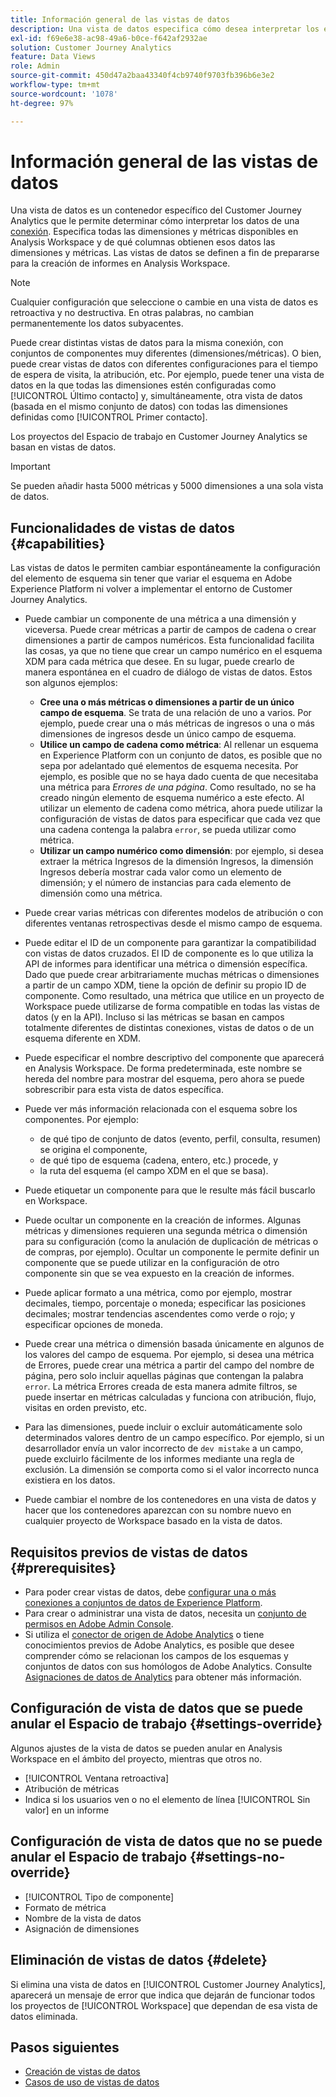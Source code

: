 ```yaml
---
title: Información general de las vistas de datos
description: Una vista de datos especifica cómo desea interpretar los elementos de los datos de la conexión de Customer Journey Analytics, como, por ejemplo, métricas, dimensiones, sesiones, etc.
exl-id: f69e6e38-ac98-49a6-b0ce-f642af2932ae
solution: Customer Journey Analytics
feature: Data Views
role: Admin
source-git-commit: 450d47a2baa43340f4cb9740f9703fb396b6e3e2
workflow-type: tm+mt
source-wordcount: '1078'
ht-degree: 97%

---
```


# Información general de las vistas de datos

Una vista de datos es un contenedor específico del Customer Journey Analytics que le permite determinar cómo interpretar los datos de una [conexión](/help/connections/create-connection.md). Especifica todas las dimensiones y métricas disponibles en Analysis Workspace y de qué columnas obtienen esos datos las dimensiones y métricas. Las vistas de datos se definen a fin de prepararse para la creación de informes en Analysis Workspace.

>[!NOTE]
>
>Cualquier configuración que seleccione o cambie en una vista de datos es retroactiva y no destructiva. En otras palabras, no cambian permanentemente los datos subyacentes.

Puede crear distintas vistas de datos para la misma conexión, con conjuntos de componentes muy diferentes (dimensiones/métricas). O bien, puede crear vistas de datos con diferentes configuraciones para el tiempo de espera de visita, la atribución, etc. Por ejemplo, puede tener una vista de datos en la que todas las dimensiones estén configuradas como [!UICONTROL Último contacto] y, simultáneamente, otra vista de datos (basada en el mismo conjunto de datos) con todas las dimensiones definidas como [!UICONTROL Primer contacto].

Los proyectos del Espacio de trabajo en Customer Journey Analytics se basan en vistas de datos.

>[!IMPORTANT]
>
>Se pueden añadir hasta 5000 métricas y 5000 dimensiones a una sola vista de datos.

## Funcionalidades de vistas de datos {#capabilities}

Las vistas de datos le permiten cambiar espontáneamente la configuración del elemento de esquema sin tener que variar el esquema en Adobe Experience Platform ni volver a implementar el entorno de Customer Journey Analytics.

* Puede cambiar un componente de una métrica a una dimensión y viceversa. Puede crear métricas a partir de campos de cadena o crear dimensiones a partir de campos numéricos. Esta funcionalidad facilita las cosas, ya que no tiene que crear un campo numérico en el esquema XDM para cada métrica que desee. En su lugar, puede crearlo de manera espontánea en el cuadro de diálogo de vistas de datos. Estos son algunos ejemplos:
   * **Cree una o más métricas o dimensiones a partir de un único campo de esquema**. Se trata de una relación de uno a varios. Por ejemplo, puede crear una o más métricas de ingresos o una o más dimensiones de ingresos desde un único campo de esquema.
   * **Utilice un campo de cadena como métrica**: Al rellenar un esquema en Experience Platform con un conjunto de datos, es posible que no sepa por adelantado qué elementos de esquema necesita. Por ejemplo, es posible que no se haya dado cuenta de que necesitaba una métrica para *Errores de una página*. Como resultado, no se ha creado ningún elemento de esquema numérico a este efecto. Al utilizar un elemento de cadena como métrica, ahora puede utilizar la configuración de vistas de datos para especificar que cada vez que una cadena contenga la palabra `error`, se pueda utilizar como métrica.
   * **Utilizar un campo numérico como dimensión**: por ejemplo, si desea extraer la métrica Ingresos de la dimensión Ingresos, la dimensión Ingresos debería mostrar cada valor como un elemento de dimensión; y el número de instancias para cada elemento de dimensión como una métrica. 

* Puede crear varias métricas con diferentes modelos de atribución o con diferentes ventanas retrospectivas desde el mismo campo de esquema.

* Puede editar el ID de un componente para garantizar la compatibilidad con vistas de datos cruzados. El ID de componente es lo que utiliza la API de informes para identificar una métrica o dimensión específica. Dado que puede crear arbitrariamente muchas métricas o dimensiones a partir de un campo XDM, tiene la opción de definir su propio ID de componente. Como resultado, una métrica que utilice en un proyecto de Workspace puede utilizarse de forma compatible en todas las vistas de datos (y en la API). Incluso si las métricas se basan en campos totalmente diferentes de distintas conexiones, vistas de datos o de un esquema diferente en XDM.

* Puede especificar el nombre descriptivo del componente que aparecerá en Analysis Workspace. De forma predeterminada, este nombre se hereda del nombre para mostrar del esquema, pero ahora se puede sobrescribir para esta vista de datos específica.

* Puede ver más información relacionada con el esquema sobre los componentes. Por ejemplo:

   * de qué tipo de conjunto de datos (evento, perfil, consulta, resumen) se origina el componente,
   * de qué tipo de esquema (cadena, entero, etc.) procede, y
   * la ruta del esquema (el campo XDM en el que se basa).

* Puede etiquetar un componente para que le resulte más fácil buscarlo en Workspace.

* Puede ocultar un componente en la creación de informes. Algunas métricas y dimensiones requieren una segunda métrica o dimensión para su configuración (como la anulación de duplicación de métricas o de compras, por ejemplo). Ocultar un componente le permite definir un componente que se puede utilizar en la configuración de otro componente sin que se vea expuesto en la creación de informes.

* Puede aplicar formato a una métrica, como por ejemplo, mostrar decimales, tiempo, porcentaje o moneda; especificar las posiciones decimales; mostrar tendencias ascendentes como verde o rojo; y especificar opciones de moneda.

* Puede crear una métrica o dimensión basada únicamente en algunos de los valores del campo de esquema. Por ejemplo, si desea una métrica de Errores, puede crear una métrica a partir del campo del nombre de página, pero solo incluir aquellas páginas que contengan la palabra `error`. La métrica Errores creada de esta manera admite filtros, se puede insertar en métricas calculadas y funciona con atribución, flujo, visitas en orden previsto, etc.

* Para las dimensiones, puede incluir o excluir automáticamente solo determinados valores dentro de un campo específico. Por ejemplo, si un desarrollador envía un valor incorrecto de `dev mistake` a un campo, puede excluirlo fácilmente de los informes mediante una regla de exclusión. La dimensión se comporta como si el valor incorrecto nunca existiera en los datos.

* Puede cambiar el nombre de los contenedores en una vista de datos y hacer que los contenedores aparezcan con su nombre nuevo en cualquier proyecto de Workspace basado en la vista de datos.

## Requisitos previos de vistas de datos {#prerequisites}

* Para poder crear vistas de datos, debe [configurar una o más conexiones a conjuntos de datos de Experience Platform](/help/connections/create-connection.md).
* Para crear o administrar una vista de datos, necesita un [conjunto de permisos en Adobe Admin Console](https://experienceleague.adobe.com/es/docs/analytics-platform/using/cja-overview/cja-overview).
* Si utiliza el [conector de origen de Adobe Analytics](/help/data-ingestion/analytics.md) o tiene conocimientos previos de Adobe Analytics, es posible que desee comprender cómo se relacionan los campos de los esquemas y conjuntos de datos con sus homólogos de Adobe Analytics. Consulte [Asignaciones de datos de Analytics](https://experienceleague.adobe.com/es/docs/experience-platform/sources/connectors/adobe-applications/mapping/analytics) para obtener más información.

## Configuración de vista de datos que se puede anular el Espacio de trabajo {#settings-override}

Algunos ajustes de la vista de datos se pueden anular en Analysis Workspace en el ámbito del proyecto, mientras que otros no.

* [!UICONTROL Ventana retroactiva]
* Atribución de métricas
* Indica si los usuarios ven o no el elemento de línea [!UICONTROL Sin valor] en un informe

## Configuración de vista de datos que no se puede anular el Espacio de trabajo {#settings-no-override}

* [!UICONTROL Tipo de componente]
* Formato de métrica
* Nombre de la vista de datos
* Asignación de dimensiones

## Eliminación de vistas de datos {#delete}

Si elimina una vista de datos en [!UICONTROL Customer Journey Analytics], aparecerá un mensaje de error que indica que dejarán de funcionar todos los proyectos de [!UICONTROL Workspace] que dependan de esa vista de datos eliminada.

## Pasos siguientes

* [Creación de vistas de datos](/help/data-views/create-dataview.md)
* [Casos de uso de vistas de datos](/help/use-cases/data-views/data-views-usecases.md)

